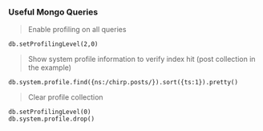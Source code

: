 ### Useful Mongo Queries

> Enable profiling on all queries

```
db.setProfilingLevel(2,0)
```

> Show system profile information to verify index hit (post collection in the example)

```
db.system.profile.find({ns:/chirp.posts/}).sort({ts:1}).pretty()
```

> Clear profile collection

```
db.setProfilingLevel(0)
db.system.profile.drop()
```

